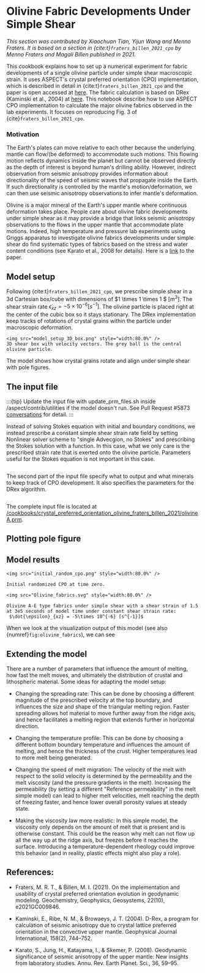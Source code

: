 # Olivine Fabric Developments Under Simple Shear

*This section was contributed by Xiaochuan Tian, Yijun Wang and Menno Fraters. It is
based on a section in {cite:t}`fraters_billen_2021_cpo` 
by Menno Fraters and Magali Billen published in 2021.*

This cookbook explains how to set up a numerical experiment for fabric
developments of a single olivine particle under simple shear macroscopic strain. 
It uses ASPECT's
crystal preferred orientation (CPO) implementation, which is described in detail in 
{cite:t}`fraters_billen_2021_cpo` and the paper is open accessed at 
[here](https://agupubs.onlinelibrary.wiley.com/doi/full/10.1029/2021GC009846).
The fabric calculation is based on DRex (Kaminski et al., 2004) at 
[here](https://academic.oup.com/gji/article/158/2/744/2013756).
This notebook describe how to use ASPECT CPO implementation to calculate the major 
olivine fabrics observed in the lab experiments. It focuses on reproducing Fig. 3
of {cite}`fraters_billen_2021_cpo`.

### Motivation
The Earth's plates can move relative to each other because the underlying mantle
can flow/(be deformed) to accommodate such motions.
This flowing motion reflects dynamics inside the planet but cannot be observed directly
as the depth of interest is beyond human's drilling ability. However, indirect observation
from seismic anisotropy provides information about directionality of the speed of seismic
waves that propagate inside the Earth. If such directionality is controlled by
the mantle's motion/deformation, we can then use seismic anisotropy observations
to infer mantle's deformation.

Olivine is a major mineral of the Earth's upper mantle where continuous deformation
takes place. People care about olivine fabric developments under simple shear as it may
provide a bridge that links seismic anisotropy observations to the
flows in the upper mantle that accommodate plate motions. Indeed, high temperature and 
pressure lab experiments using Griggs apparatus to investigate olivine fabrics developments
under simple shear do find systematic types of fabrics based on the stress and water content conditions
(see Karato et al., 2008 for details). Here is a 
[link](https://doi.org/10.1146/annurev.earth.36.031207.124120) to the paper.

## Model setup

Following {cite:t}`fraters_billen_2021_cpo`, we prescribe simple shear in a 3d Cartesian box/cube
with dimensions of $1 \times 1 \times 1 $ $[m^3]$. The shear strain rate 
$\dot{\epsilon}_{xz} = -5\times 10^{-6} [s^{-1}]$. The olivine particle is placed
right at the center of the cubic box so it stays stationary. The DRex implementation
keep tracks of rotations of crystal grains within the particle under macroscopic deformation.

```{figure-md} fig:model_setup_3D_box
<img src="model_setup_3D_box.png" style="width:80.0%" />
3D shear box with velocity vectors. The grey ball is the central olivine particle.
```

The model shows how crystal grains rotate and align under simple shear with pole figures.

## The input file

:::{tip}
Update the input file with update_prm_files.sh inside 
/aspect/contrib/utilities if the model doesn't run. 
See Pull Request #5873 
[conversations](https://github.com/geodynamics/aspect/pull/5873#issuecomment-2167145176) for detail.
:::

Instead of solving Stokes equation with initial and boundary conditions, we instead prescribe 
a constant simple shear strain rate field by setting Nonlinear solver scheme to 
"single Advecgion, no Stokes" and
prescribing the Stokes solution with a function. In this case, what we only care is the 
prescribed strain rate that is exerted onto the olivine particle. Parameters useful for the Stokes
equation is not important in this case. 

```{literalinclude} prescribe_stokes.part.prm
```

The second part of the input file specify what to output and what minerals to keep track of 
CPO development. It also specifies the parameters for the DRex algorithm. 

```{literalinclude} cpo.part.prm
```

The complete input file is located at
[/cookbooks/crystal_preferred_orientation_olivine_fraters_billen_2021/olivineA.prm](https://www.github.com/geodynamics/aspect/blob/main/cookbooks/crystal_preferred_orientation_olivine_fraters_billen_2021/olivineA.prm).

## Plotting pole figure

## Model results
```{figure-md} fig:initCPO
<img src="initial_random_cpo.png" style="width:80.0%" />

Initial randomized CPO at time zero.
```

```{figure-md} fig:olivine_fabrics
<img src="Olivine_fabrics.svg" style="width:80.0%" />

Olivine A-E type fabrics under simple shear with a shear strain of 1.5
at 3e5 seconds of model time under constant shear strain rate:
 $\dot{\epsilon}_{xz} = -5\times 10^{-6} [s^{-1}]$
```

When we look at the visualization output of this model (see also
{numref}`fig:olivine_fabrics`), we can see 



## Extending the model

There are a number of parameters that influence the amount of melting, how
fast the melt moves, and ultimately the distribution of crustal and
lithospheric material. Some ideas for adapting the model setup:

-   Changing the spreading rate: This can be done by choosing a different
    magnitude of the prescribed velocity at the top boundary, and influences
    the size and shape of the triangular melting region. Faster spreading
    allows hot material to move further away from the ridge axis, and hence
    facilitates a melting region that extends further in horizontal direction.

-   Changing the temperature profile: This can be done by choosing a different
    bottom boundary temperature and influences the amount of melting, and
    hence the thickness of the crust. Higher temperatures lead to more melt
    being generated.

-   Changing the speed of melt migration: The velocity of the melt with
    respect to the solid velocity is determined by the permeability and the
    melt viscosity (and the pressure gradients in the melt). Increasing the
    permeability (by setting a different "Reference permeability"
    in the melt simple model) can lead to higher melt velocities, melt
    reaching the depth of freezing faster, and hence lower overall porosity
    values at steady state.

-   Making the viscosity law more realistic: In this simple model, the
    viscosity only depends on the amount of melt that is present and is
    otherwise constant. This could be the reason why melt can not flow up all
    the way up at the ridge axis, but freezes before it reaches the surface.
    Introducing a temperature-dependent rheology could improve this behavior
    (and in reality, plastic effects might also play a role).

## References:
- Fraters, M. R. T., & Billen, M. I. (2021). 
On the implementation and usability of crystal preferred orientation evolution in geodynamic modeling. Geochemistry, Geophysics, Geosystems, 22(10), e2021GC009846.

- Kaminski, E., Ribe, N. M., & Browaeys, J. T. (2004). 
D-Rex, a program for calculation of seismic anisotropy due to crystal lattice preferred orientation in the convective upper mantle. Geophysical Journal International, 158(2), 744–752.

- Karato, S., Jung, H., Katayama, I., & Skemer, P. (2008). 
Geodynamic significance of seismic anisotropy of the upper mantle: New insights from laboratory studies. Annu. Rev. Earth Planet. Sci., 36, 59–95.
